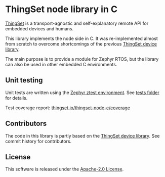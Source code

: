 # ThingSet node library in C

[ThingSet](https://thingset.io) is a transport-agnostic and self-explanatory remote API for embedded devices and humans.

This library implements the node side in C. It was re-implemented almost from scratch to overcome shortcomings of the previous [ThingSet device library](https://github.com/ThingSet/thingset-device-library).

The main purpose is to provide a module for Zephyr RTOS, but the library can also be used in other embedded C environments.

## Unit testing

Unit tests are written using the [Zephyr ztest environment](https://docs.zephyrproject.org/latest/develop/test/ztest.html). See [tests folder](tests) for details.

Test coverage report: [thingset.io/thingset-node-c/coverage](https://thingset.io/thingset-node-c/coverage)

## Contributors

The code in this library is partly based on the [ThingSet device library](https://github.com/ThingSet/thingset-device-library). See commit history for contributors.

## License

This software is released under the [Apache-2.0 License](LICENSE).
